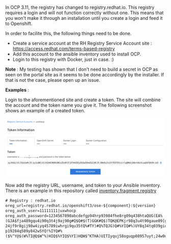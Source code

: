 In OCP 3.11, the registry has changed to registry.redhat.io. This registry requires a login and will not function correctly without one. This means that you won't make it through an installation until you create a login and feed it to Openshift.

In order to facilite this, the following things need to be done.

- Create a service account at the RH Registry Service Account site : https://access.redhat.com/terms-based-registry
- Add this account to the ansible inventory used to install OCP.
- Login to this registry with Docker, just in case. :)

**Note** : My testing has shown that I don't need to build a secret in OCP as seen on the portal site as it seems to be done accordingly by the installer. If that is not the case, please open up an issue.

**Examples** :

Login to the aforementioned site and create a token. The site will combine the account and the token name you give it. The following screenshot shows an example of a created token.

![Screenshot](registry_redhat_io_token.png)

Now add the registry URL, username, and token to your Ansible inventory. There is an example in this repository called [inventory.fragment.registry](inventory.fragment.registry)

```` ansible
# Registry : redhat.io
oreg_url=registry.redhat.io/openshift3/ose-${component}:${version}
oreg_auth_user=11111111|uxwhocp
oreg_auth_password=1234567890abcdefgp94hrp93984fhe8rg09q438htaQUG(EA%(GJA$fja489gqu4i90q3t4j9aj90g#Q$Q#$(T)GGK#Q$)TQK@EPKjr98q3u4t90gaue09[gqp054p3jt09q3i48t9	24jf9r8gij98w4iyq45789iwhrgi9qu35tQ%#TY)#Q%TQJG)Q#%YIQ#%)UY8q34tq039giq094u5yj8qu935tjq093gjqo95yijw590uhjge09jw459pyj409w4j0gq5jhg90q45jy9w45io8r6a[0E%py,Q#T(Q(VT(iearp9gq3i40tiuw509hjw49yi34qj9gjha90pojq0935jy0q39jg09aeu5y09pq3uj5yp09qu5rp9oyujw4o59utp9845wuqgjqw89o4i5u6oq8taiuegqwp049asep5ht09q5hwt9t8auyh9p8qgo8ua4pt0oq435a98z85l68qp[3aoe7t19p57y0-p19284q509y842w5YQ!%IYQ#%($%^Y@$(W%TI@Q$W^%)HIQ$%YIQ$%YI)HQW$^KTHA)UITIyquj58oguqp08957uyt;24w0u5p<F9>tuh945aeYHQ$AEYH(Q5rh8oaeijy9qj45pyoq4a5p9euyq;9puyp9/q45uy9q4u9p5yuq95ypu9jga;OP9UY3Q59GU90P889e5ug89w495gj8950gjw495hjw4oejhg98j9045gW%W$()%Y$)G$K#%)YQ#%JYQJ)%H35
````
